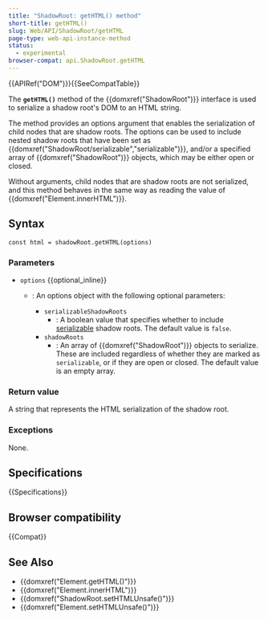 ```yaml
---
title: "ShadowRoot: getHTML() method"
short-title: getHTML()
slug: Web/API/ShadowRoot/getHTML
page-type: web-api-instance-method
status:
  - experimental
browser-compat: api.ShadowRoot.getHTML
---
```


{{APIRef("DOM")}}{{SeeCompatTable}}

The **`getHTML()`** method of the {{domxref("ShadowRoot")}} interface is used to serialize a shadow root's DOM to an HTML string.

The method provides an options argument that enables the serialization of child nodes that are shadow roots.
The options can be used to include nested shadow roots that have been set as {{domxref("ShadowRoot/serializable","serializable")}}, and/or a specified array of {{domxref("ShadowRoot")}} objects, which may be either open or closed.

Without arguments, child nodes that are shadow roots are not serialized, and this method behaves in the same way as reading the value of {{domxref("Element.innerHTML")}}.

## Syntax

```js-nolint
const html = shadowRoot.getHTML(options)
```

### Parameters

- `options` {{optional_inline}}

  - : An options object with the following optional parameters:

    - `serializableShadowRoots`
      - : A boolean value that specifies whether to include [serializable](/en-US/docs/Web/API/ShadowRoot/serializable) shadow roots.
        The default value is `false`.
    - `shadowRoots`
      - : An array of {{domxref("ShadowRoot")}} objects to serialize.
        These are included regardless of whether they are marked as `serializable`, or if they are open or closed.
        The default value is an empty array.

### Return value

A string that represents the HTML serialization of the shadow root.

### Exceptions

None.

## Specifications

{{Specifications}}

## Browser compatibility

{{Compat}}

## See Also

- {{domxref("Element.getHTML()")}}
- {{domxref("Element.innerHTML")}}
- {{domxref("ShadowRoot.setHTMLUnsafe()")}}
- {{domxref("Element.setHTMLUnsafe()")}}